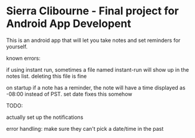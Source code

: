# Sierra Clibourne - Final project for Android App Developent

This is an android app that will let you take notes and set reminders for yourself.

 
 
known errors: 

if using instant run, sometimes a file named instant-run will show up in the notes list. deleting this file is fine

on startup if a note has a reminder, the note will have a time displayed as -08:00 instead of PST. set date fixes this somehow


TODO:

actually set up the notifications

error handling: make sure they can't pick a date/time in the past
